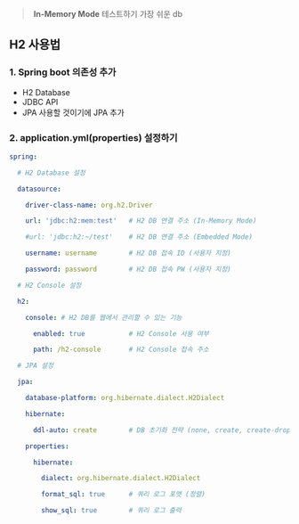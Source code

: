  >   **In-Memory Mode**  테스트하기 가장 쉬운 db
## H2 사용법
### 1. Spring  boot 의존성 추가
- H2 Database
- JDBC API
- JPA 사용할 것이기에 JPA 추가
### 2.  application.yml(properties) 설정하기
``` yml
spring:

  # H2 Database 설정

  datasource:

    driver-class-name: org.h2.Driver

    url: 'jdbc:h2:mem:test'   # H2 DB 연결 주소 (In-Memory Mode)

    #url: 'jdbc:h2:~/test'    # H2 DB 연결 주소 (Embedded Mode)

    username: username        # H2 DB 접속 ID (사용자 지정)

    password: password        # H2 DB 접속 PW (사용자 지정)

  # H2 Console 설정

  h2:

    console: # H2 DB를 웹에서 관리할 수 있는 기능

      enabled: true           # H2 Console 사용 여부

      path: /h2-console       # H2 Console 접속 주소

  # JPA 설정

  jpa:

    database-platform: org.hibernate.dialect.H2Dialect

    hibernate:

      ddl-auto: create        # DB 초기화 전략 (none, create, create-drop, update, validate)

    properties:

      hibernate:

        dialect: org.hibernate.dialect.H2Dialect

        format_sql: true      # 쿼리 로그 포맷 (정렬)

        show_sql: true        # 쿼리 로그 출력
```